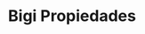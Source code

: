 ---
title: "Bigi Propiedades"
url: /ciudad-autonoma-de-buenos-aires/bigi-propiedades/
shop: Immobilien
---